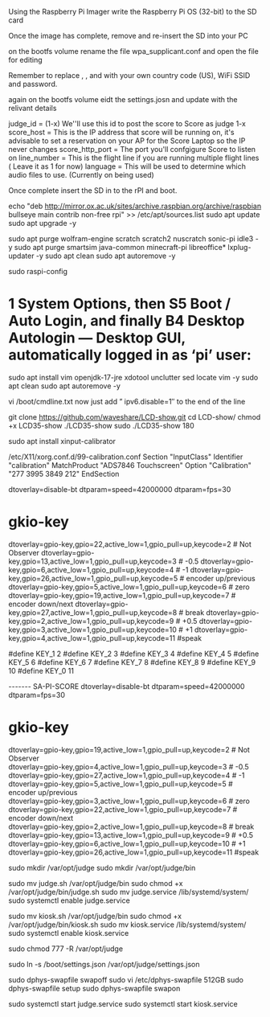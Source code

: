 Using the Raspberry Pi Imager write the Raspberry Pi OS (32-bit) to the SD card


Once the image has complete, remove and re-insert the SD into your PC

on the bootfs volume rename the file wpa_supplicant.conf and open the file for editing

Remember to replace <Country Code>, <SSID>, and <PASSWORD> with your own country code (US), WiFi SSID and password.

again on the bootfs volume eidt the settings.josn and update with the relivant details

judge_id = (1-x) We''ll use this id to post the score to Score as judge 1-x
score_host = This is the IP address that score will be running on, it's advisable to set a reservation on your AP for the Score Laptop so the IP never changes
score_http_port = The port you'll confgigure Score to listen on
line_number = This is the flight line if you are running multiple flight lines ( Leave it as 1 for now)
language = This will be used to determine which audio files to use. (Currently on being used)

Once complete insert the SD in to the rPI and boot.

echo "deb http://mirror.ox.ac.uk/sites/archive.raspbian.org/archive/raspbian bullseye main contrib non-free rpi" >> /etc/apt/sources.list
sudo apt update
sudo apt upgrade -y

sudo apt purge wolfram-engine scratch scratch2 nuscratch sonic-pi idle3 -y
sudo apt purge smartsim java-common minecraft-pi libreoffice* lxplug-updater -y
sudo apt clean
sudo apt autoremove -y

sudo raspi-config
# 1 System Options, then S5 Boot / Auto Login, and finally B4 Desktop Autologin — Desktop GUI, automatically logged in as ‘pi’ user:

sudo apt install vim openjdk-17-jre xdotool unclutter sed locate vim -y
sudo apt clean
sudo apt autoremove -y

vi /boot/cmdline.txt
now just add ” ipv6.disable=1″ to the end of the line

git clone https://github.com/waveshare/LCD-show.git
cd LCD-show/
chmod +x LCD35-show
./LCD35-show
sudo ./LCD35-show 180

sudo apt install xinput-calibrator

/etc/X11/xorg.conf.d/99-calibration.conf
Section "InputClass"
		Identifier		"calibration"
		MatchProduct	"ADS7846 Touchscreen"
		Option	"Calibration" "277 3995 3849 212"
EndSection


dtoverlay=disable-bt
dtparam=speed=42000000
dtparam=fps=30 
# gkio-key
dtoverlay=gpio-key,gpio=22,active_low=1,gpio_pull=up,keycode=2  # Not Observer
dtoverlay=gpio-key,gpio=13,active_low=1,gpio_pull=up,keycode=3  # -0.5
dtoverlay=gpio-key,gpio=6,active_low=1,gpio_pull=up,keycode=4   # -1
dtoverlay=gpio-key,gpio=26,active_low=1,gpio_pull=up,keycode=5  # encoder up/previous
dtoverlay=gpio-key,gpio=5,active_low=1,gpio_pull=up,keycode=6   # zero
dtoverlay=gpio-key,gpio=19,active_low=1,gpio_pull=up,keycode=7  # encoder down/next
dtoverlay=gpio-key,gpio=27,active_low=1,gpio_pull=up,keycode=8  # break
dtoverlay=gpio-key,gpio=2,active_low=1,gpio_pull=up,keycode=9   # +0.5
dtoverlay=gpio-key,gpio=3,active_low=1,gpio_pull=up,keycode=10  # +1
dtoverlay=gpio-key,gpio=4,active_low=1,gpio_pull=up,keycode=11  #speak
	
#define KEY_1			2
#define KEY_2			3
#define KEY_3			4
#define KEY_4			5
#define KEY_5			6
#define KEY_6			7
#define KEY_7			8
#define KEY_8			9
#define KEY_9			10
#define KEY_0			11

	
------- SA-PI-SCORE
dtoverlay=disable-bt
dtparam=speed=42000000
dtparam=fps=30 
# gkio-key
dtoverlay=gpio-key,gpio=19,active_low=1,gpio_pull=up,keycode=2  # Not Observer		
dtoverlay=gpio-key,gpio=4,active_low=1,gpio_pull=up,keycode=3   # -0.5				
dtoverlay=gpio-key,gpio=27,active_low=1,gpio_pull=up,keycode=4  # -1                   
dtoverlay=gpio-key,gpio=5,active_low=1,gpio_pull=up,keycode=5   # encoder up/previous  
dtoverlay=gpio-key,gpio=3,active_low=1,gpio_pull=up,keycode=6   # zero				
dtoverlay=gpio-key,gpio=22,active_low=1,gpio_pull=up,keycode=7  # encoder down/next    
dtoverlay=gpio-key,gpio=2,active_low=1,gpio_pull=up,keycode=8   # break				
dtoverlay=gpio-key,gpio=13,active_low=1,gpio_pull=up,keycode=9  # +0.5				
dtoverlay=gpio-key,gpio=6,active_low=1,gpio_pull=up,keycode=10  # +1				
dtoverlay=gpio-key,gpio=26,active_low=1,gpio_pull=up,keycode=11 #speak				


sudo mkdir /var/opt/judge
sudo mkdir /var/opt/judge/bin

sudo mv judge.sh /var/opt/judge/bin
sudo chmod +x /var/opt/judge/bin/judge.sh
sudo mv judge.service /lib/systemd/system/
sudo systemctl enable judge.service

sudo mv kiosk.sh /var/opt/judge/bin
sudo chmod +x /var/opt/judge/bin/kiosk.sh
sudo mv kiosk.service /lib/systemd/system/ 
sudo systemctl enable kiosk.service

sudo chmod 777 -R /var/opt/judge

sudo ln -s /boot/settings.json /var/opt/judge/settings.json


sudo dphys-swapfile swapoff
sudo vi /etc/dphys-swapfile
512GB
sudo dphys-swapfile setup
sudo dphys-swapfile swapon

sudo systemctl start judge.service
sudo systemctl start kiosk.service
